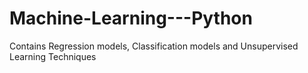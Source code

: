 # Machine-Learning---Python
Contains Regression models, Classification models and Unsupervised Learning Techniques 
